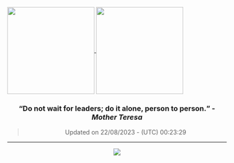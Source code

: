 
<a href="https://github.com/ngzhekai/github-readme-stats/"> <img height=200 align="center" src="https://github-stats-ngzhekai.vercel.app/api?username=ngzhekai&show_icons=true&count_private=true&theme=dracula&hide_border=true" /> </a> <a href="https://github.com/ngzhekai/github-readme-stats/"> <img height=200 align="center" src="https://github-stats-ngzhekai.vercel.app/api/top-langs/?username=ngzhekai&layout=donut&theme=dracula&hide_border=true" /> </a>

<h3 align=center> <b><q>Do not wait for leaders; do it alone, person to person.</q></b> -<em>Mother Teresa</em> </h3> <div align=center> <blockquote> Updated on 22/08/2023 - (UTC) 00:23:29</blockquote> </div>

---

<p align="center"> <img src="https://skillicons.dev/icons?i=js,py,java,c,cpp,html,css,bootstrap,react,postgres,mysql,sqlite,nodejs,vercel,nextjs,fastapi,androidstudio,linux,postman,git,neovim,githubactions&perline=11" /> </p>

